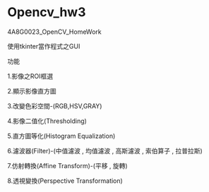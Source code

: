 # Opencv_hw3
4A8G0023_OpenCV_HomeWork

使用tkinter當作程式之GUI

功能

1.影像之ROI框選

2.顯示影像直方圖

3.改變色彩空間-(RGB,HSV,GRAY)

4.影像二值化(Thresholding)

5.直方圖等化(Histogram Equalization)

6.濾波器(Filter)-(中值濾波 , 均值濾波 , 高斯濾波 , 索伯算子 , 拉普拉斯)

7.仿射轉換(Affine Transform)-(平移 , 旋轉)

8.透視變換(Perspective Transformation)
